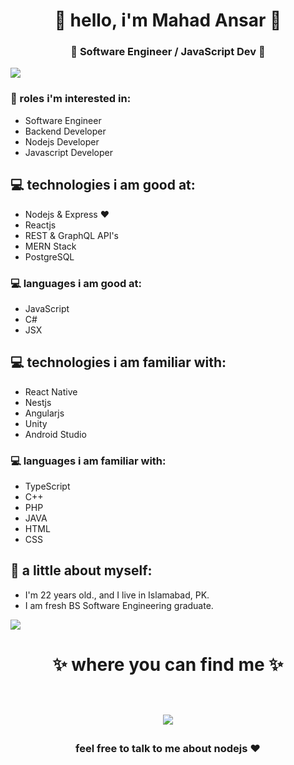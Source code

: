 <h1 align="center"> 🤩 hello, i'm Mahad Ansar 🤩 </h1>
<h3 align="center">🚀 Software Engineer / JavaScript Dev 🚀</h3>

<img src="https://yata-apix-a9caea66-ad78-425f-aa08-e292558ebb65.lss.locawebcorp.com.br/b7c7dbff38ae4f419c94ce8d2254b9d9.png"> 

### :office: roles i'm interested in:
- Software Engineer
- Backend Developer
- Nodejs Developer
- Javascript Developer

## 💻 technologies i am good at:
- Nodejs & Express ❤
- Reactjs
- REST & GraphQL API's
- MERN Stack
- PostgreSQL

### 💻 languages i am good at:
- JavaScript
- C#
- JSX

## 💻 technologies i am familiar with:
- React Native
- Nestjs
- Angularjs
- Unity
- Android Studio

### 💻 languages i am familiar with:
- TypeScript
- C++
- PHP
- JAVA
- HTML
- CSS

## 👧 a little about myself:
- I'm 22 years old., and I live in Islamabad, PK.
- I am fresh BS Software Engineering graduate.

<img src="https://yata-apix-a9caea66-ad78-425f-aa08-e292558ebb65.lss.locawebcorp.com.br/b7c7dbff38ae4f419c94ce8d2254b9d9.png"> 

<h1 align="center">
✨ where you can find me ✨
  
  <p align="center"><br/>
   <a href="https://www.linkedin.com/in/mahadansar/">
    <img src="https://img.shields.io/badge/linkedin-mahad--ansar-blue">
  </a>
</p>
</h1>

<h3 align="center"><strong> feel free to talk to me about nodejs ❤ </strong> </h3>
